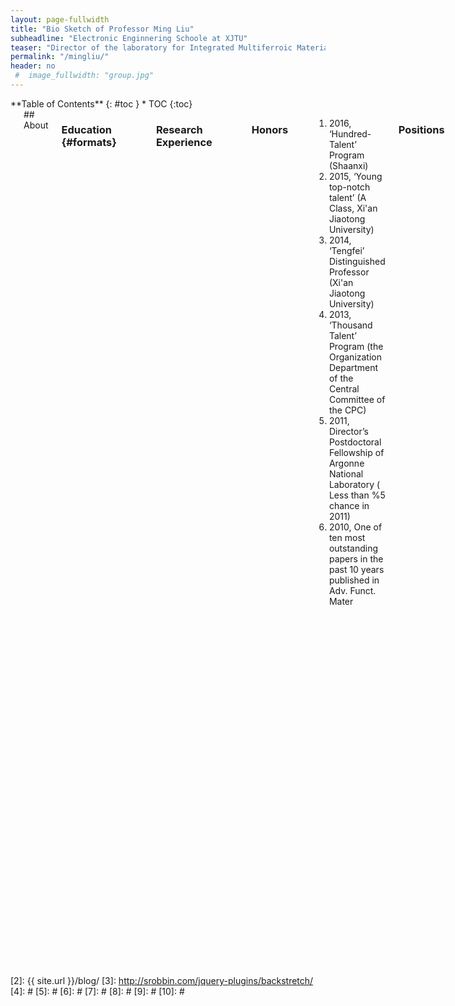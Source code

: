 ```yaml
---
layout: page-fullwidth
title: "Bio Sketch of Professor Ming Liu"
subheadline: "Electronic Enginnering Schoole at XJTU"
teaser: "Director of the laboratory for Integrated Multiferroic Materials and Devices"
permalink: "/mingliu/"
header: no
 #  image_fullwidth: "group.jpg"
---
```

<div class="row">
<div class="medium-4 medium-push-8 columns" markdown="1">
<div class="panel radius" markdown="1">
**Table of Contents**
{: #toc }
*  TOC
{:toc}
</div>
</div><!-- /.medium-4.columns -->



<div class="medium-8 medium-pull-4 columns" markdown="1">
<img src="{{ site.urlimg }}liupho.jpg" alt="">
## About

### Education   {#formats}
<hr>
<table style="border:none;background:none;">
<tr>
    <th>Ph.D.</th>
    <th>Electrical Engineering</th>
    <th>Northeastern University</th>
    <th>2006.08 to 2010.05</th>
</tr>
<tr style="border:none;background:none;">
    <th>M.Sc</th>
    <th>State Key Laboratory of Molecular Reaction Dynamics</th>
    <th>Dalian Institute of Chemical Physics, CAS</th>
    <th>2001.09 to 2004.07</th>
</tr>
<tr style="border:none;background:none;">
    <th>B.A.</th>
    <th>Mathematical Physics</th>
    <th>Inner Mongoliar University</th>
    <th>1995.09 to 1999.07</th>
</tr>
</table >

### Research Experience
<hr>
<table style="border:none;background:none;">
<tr>
    <th>Professor and Doctoral Supervisor</th>
    <th>the laboratory for Integrated Multiferroic Materials and Devices</th>
    <th>Xi'an Jiaotong University</th>
    <th>China</th>
    <th>2013.09 to Present</th>
</tr>
<tr style="border:none;background:none;">
    <th>Research Scientist</th>
    <th>Materials Manufactory Division</th>
    <th>Air Force Research Laboratory (AFRL)</th>
    <th>U.S.A</th>
     <th>2012.07 to 2013.09</th>
</tr>
<tr style="border:none;background:none;">
    <th>Argonne Scholar</th>
    <th>Center for Nanoscale Materials</th>
    <th>Argonne National Laboratory (ANL)</th>
    <th>U.S.A</th>
     <th>2010.12 to 2012.07</th>
</tr>
</table >

### Honors
<hr>
<ol>
<li>2016,  ‘Hundred-Talent’ Program (Shaanxi)</li>
<li>2015,  ‘Young top-notch talent’ (A Class, Xi'an Jiaotong University)</li>
<li>2014,  ‘Tengfei’ Distinguished Professor (Xi'an Jiaotong University)</li>
<li>2013,  ‘Thousand Talent’ Program (the Organization Department of the Central Committee of the CPC)</li>
<li>2011,  Director’s Postdoctoral Fellowship of Argonne National Laboratory ( Less than %5 chance in 2011)</li>
<li>2010,  One of ten most outstanding papers in the past 10 years published in Adv. Funct. Mater</li>
</ol>

### Positions
<hr>
<ul>
<li>Vice Dean of Graduate School at Xi'an Jiaotong University</li>
<li>Xi'an CPPCC member</li>
<li>Youth Committee of the Federation of Returned Overseas Chinese</li>
<li>Editorial board member of Scientific Reports</li>
<li>Editorial board member of JMIHI</li>
<li>Guest Editor of Sensors</li>
<li>Guest Editor of Physics Letter A</li>
<li>Senior Member of the Chinese Institute of Electronics</li>
</ul>

## Research Interests
Dr. Liu’s research has been focusing on <strong>the intelligent magnetic materials and devices</strong>, <strong>integrated multiferroics for novel electronics/spintronics</strong>, <strong>RF devices and memories</strong>. 


## Selected Publications
<hr>
<ol>
<li><h5>B. Peng, Z. Zhou, T. Nan, G. Dong, M. Feng, Q. Yang, X. Wang, S. Zhao, D. Xian, Z-D Jiang, W. Ren,, Z-G Ye,N. X. Sun, and M. Liu*, ACS Nano, 10.1021/acsnano.7b01547 (2017)</h5></li>
<li><h5>S. Zhao, Z Zhou, B. Peng, M. Zhu, M. Feng, Q. Yang, Y. Yan, W. Ren, Z-G Ye, Y. Liu, M. Liu*, Advanced Materials DOI: 10.1002/adma.201606478 <mark>(2017 elected as the cover article)</mark></h5></li>
<li><h5>M. Zhu, Z. Zhou, W. Ren, B. Peng, S. Zhao, Y. Zhang, G. Niu, Z-G Ye, Y. Liu, M. Liu*, Advanced Functional Materials DOI: 10.1002/adfm.201605598 <mark>(2017 elected as the cover article)</mark></h5></li>
<li><h5>M. Liu*, T. Nan, J.-M. Hu, S. Zhao, Z. Zhou, C.-Y. Wang, Z.-D. Jiang, W. Ren, Z.-G. Ye, L.-Q. Chen, N. X. Sun, NPG Asia Materials, 8, e316 (2016)</h5></li>
<li><h5>M. Liu*, Z. Y. Zhou, T. X. Nan, B. M. Howe, G. J. Brown, N. X. Sun, Advanced Materials, 25 (10), 1435 (2013)</h5> </li>
<li><h5>M. Liu*, B. M. Howe, L. Grazulis, K. Mahalingam, T. X. Nan, N. X. Sun, G. J. Brown, Advanced Materials, 25 (35), 4886 (2013)</h5></li>
<li><h5>M. Liu*, J. lou, S. D. Li, N. X. Sun*, Advanced Functional Materials, 21, 2593 (2011)</h5></li>
<li><h5>M. Liu, O. Obi, J. Lou, Y. Chen, Z. Cai, S. Stoute, M. Espanol, M. Lew, X. Situ, K. S. Ziemer, V.G. Harris, N. X. Sun*, Advanced Functional Materials 19, 1826 (2009) <mark>(Advanced Functional Materials Ten years 10 excellent paper award)</mark></h5></li>
<li><h5>J. Lou, M. Liu, D. Reed, Y. Ren, N. X. Sun, Advanced Materials, 21, 4711 (2009)</h5></li>
<li><h5>X. Yang, Z. Zhou, T. Nan, Y. Gao, G. M. Yang, M. Liu*, N. X. Sun, Journal of Materials Chemistry C, 4，234-243 <mark>( 2016, invited review)</mark></h5></li>
</ol>

## Invited Talks
<hr>
<ol>
<li>2017.11.26-2017.12.1,<strong><em>2017 MRS Fall Meeting</em></strong>, Materials Research Society,   Boston, U.S.A.</li>
<li>2016.6.19-2016.6.23, <strong><em>9th International symposium on metal multilayer film</em></strong>, Uppsala University, Sweden.</li>
<li>2016.8.28-2016.9.5, <strong><em>2016 Sino-German Cooperation Forum</em></strong>,  University Potsdam, Germany.</li>
<li>2015.12.15-2015.12.20, <strong><em>Pacifichem 2015</em></strong>, American Chemical Society (ACS), Hawaii, U.S.A.</li>
<li>2015.11.29-2015.12.04,<strong><em>2015 MRS Fall Meeting</em></strong>, Materials Research Society,    Boston, U.S.A</li>
<li>2015.07.04-2015.07.06,<strong><em>International workshop on thin-films for electronics</em></strong>, electro-optics, energy and sensors, Suzhou University,  Suzhou,China.</li>
<li>2015.5.24-2015.5.27,<strong><em>ISAF-ISIF-PFM 2015</em></strong>, IEEE UFFC branch,   Singapore</li>
<li>2014.10.26-2014.10.30,<strong><em>AMF-AMEC-2014</em></strong>, Shanghai Institute of Ceramics, CAS,   Shanghai,China.</li>
<li>2014.10.28-2014.11.2, <strong><em>ICAUMS 2014</em></strong>, Asian Union of Magnetics Societies, Haikou, China.</li>
<li>2013.7,<strong><em>International Symposium on Integrated Ferroelectrics (ISIF) 2013</em></strong>,   Texas, U.S.A . </li>	

</ol>

## Contact 
<hr>
<dl>
<dt><h3>Ming Liu</h3></dt>
<dd>
<p>School of Electronic and Information Engineering </p>
<p>Xi'an Jiaotong University </p>
<p>28 W. Xianning Rd.</p>
<p>Xi'an, Shannxi 710049, China </p>
<p>Tel: (+86)-29-82669012</p>
<p>Email: mingliu@xjtu.edu.cn </p>
<p>http://gr.xjtu.edu.cn/web/mingliu </p>
<p>http://www.researcherid.com/rid/B-4143-2009</p>
</dd>
</dl>


</div><!-- /.medium-8.columns -->
</div><!-- /.row -->

 [1]: http://kramdown.gettalong.org/converter/html.html#toc
 [2]: {{ site.url }}/blog/
 [3]: http://srobbin.com/jquery-plugins/backstretch/
 [4]: #
 [5]: #
 [6]: #
 [7]: #
 [8]: #
 [9]: #
 [10]: #

